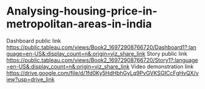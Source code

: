 # Analysing-housing-price-in-metropolitan-areas-in-india
Dashboard public link https://public.tableau.com/views/Book2_16972908766720/Dashboard1?:language=en-US&:display_count=n&:origin=viz_share_link
Story public link https://public.tableau.com/views/Book2_16972908766720/Story1?:language=en-US&:display_count=n&:origin=viz_share_link
Video demonstration link https://drive.google.com/file/d/1fd0Ky5HdHbhGyLq9PvGVKSGICcFgHvQX/view?usp=drive_link
